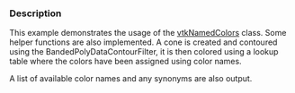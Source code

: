 ### Description

This example demonstrates the usage of the [vtkNamedColors](http://www.vtk.org/doc/nightly/html/classvtkNamedColors.html) class. Some helper functions are also implemented.
A cone is created and contoured using the BandedPolyDataContourFilter, it is then colored using a lookup table where the colors have been assigned using color names.

A list of available color names and any synonyms are also output.
